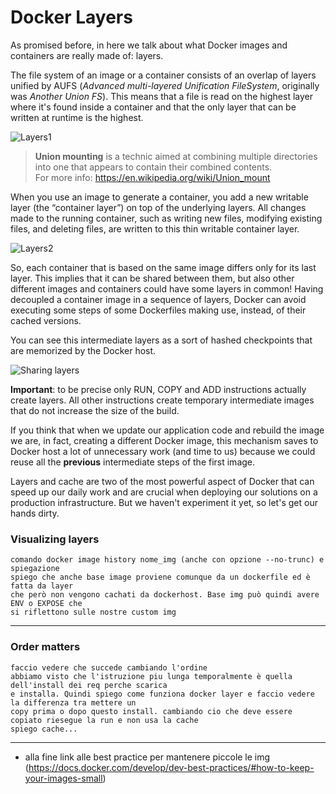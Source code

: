 # Docker Layers

As promised before, in here we talk about what Docker images and containers are really made of: layers.

The file system of an image or a container consists of an overlap of layers unified by AUFS 
(*Advanced multi-layered Unification FileSystem*, originally was *Another Union FS*). This means that
a file is read on the highest layer where it's found inside a container and that the only layer that 
can be written at runtime is the highest.

![Layers1](https://raw.githubusercontent.com/dcc-sapienza/katacoda-scenarios/master/docker/part2/images/step4/layers_1.png)

> **Union mounting** is a technic aimed at combining multiple directories into one that 
> appears to contain their combined contents.  
> For more info: https://en.wikipedia.org/wiki/Union_mount

When you use an image to generate a container, you add a new writable layer (the “container layer”) 
on top of the underlying layers. All changes made to the running container, such as writing new files, 
modifying existing files, and deleting files, are written to this thin writable container layer.

![Layers2](https://raw.githubusercontent.com/dcc-sapienza/katacoda-scenarios/master/docker/part2/images/step4/layers_2.png)

So, each container that is based on the same image differs only for its last layer. This implies that it
can be shared between them, but also other different images and containers could have some layers in
common! Having decoupled a container image in a sequence of layers, Docker can avoid executing some 
steps of some Dockerfiles making use, instead, of their cached versions.

You can see this intermediate layers as a sort of hashed checkpoints that are memorized by the 
Docker host.

![Sharing layers](https://raw.githubusercontent.com/dcc-sapienza/katacoda-scenarios/master/docker/part2/images/step4/sharing_layers.jpg)

**Important**: to be precise only RUN, COPY and ADD instructions actually create layers. All other 
instructions create temporary intermediate images that do not increase the size of the build.


If you think that when we update our application code and rebuild the image we are, in fact, 
creating a different Docker image, this mechanism saves to Docker host a lot of unnecessary work 
(and time to us) because we could reuse all the **previous** intermediate steps of the first image.


Layers and cache are two of the most powerful aspect of Docker that can speed up our daily work and 
are crucial when deploying our solutions on a production infrastructure. 
But we haven't experiment it yet, so let's get our hands dirty.




### Visualizing layers
    comando docker image history nome_img (anche con opzione --no-trunc) e spiegazione
    spiego che anche base image proviene comunque da un dockerfile ed è fatta da layer 
    che però non vengono cachati da dockerhost. Base img può quindi avere ENV o EXPOSE che
    si riflettono sulle nostre custom img

---

### Order matters
    faccio vedere che succede cambiando l'ordine
    abbiamo visto che l'istruzione piu lunga temporalmente è quella dell'install dei req perche scarica
    e installa. Quindi spiego come funziona docker layer e faccio vedere la differenza tra mettere un 
    copy prima o dopo questo install. cambiando cio che deve essere copiato riesegue la run e non usa la cache
    spiego cache...

---

- alla fine link alle best practice per mantenere piccole le img (https://docs.docker.com/develop/dev-best-practices/#how-to-keep-your-images-small)

